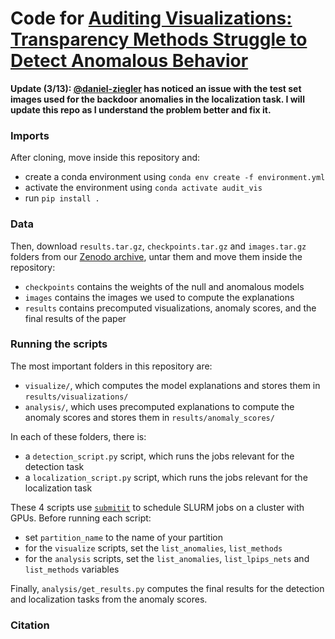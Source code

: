 # Code for [Auditing Visualizations: Transparency Methods Struggle to Detect Anomalous Behavior](https://arxiv.org/abs/2206.13498)

**Update (3/13): [@daniel-ziegler](https://github.com/daniel-ziegler) has noticed an issue with the test set images used for the backdoor anomalies in the localization task. I will update this repo as I understand the problem better and fix it.**

### Imports

After cloning, move inside this repository and: 
* create a conda environment using `conda env create -f environment.yml`
* activate the environment using `conda activate audit_vis`
* run `pip install .`


### Data

Then, download `results.tar.gz`, `checkpoints.tar.gz` and `images.tar.gz` folders from our [Zenodo archive](https://zenodo.org/record/6728369), untar them and move them inside the repository:
* `checkpoints` contains the weights of the null and anomalous models
* `images` contains the images we used to compute the explanations
* `results` contains precomputed visualizations, anomaly scores, and the final results of the paper


### Running the scripts

The most important folders in this repository are: 
* `visualize/`, which computes the model explanations and stores them in `results/visualizations/`
* `analysis/`, which uses precomputed explanations to compute the anomaly scores and stores them in `results/anomaly_scores/`

In each of these folders, there is: 
* a `detection_script.py` script, which runs the jobs relevant for the detection task
* a `localization_script.py` script, which runs the jobs relevant for the localization task

These 4 scripts use [`submitit`](https://github.com/facebookincubator/submitit/) to schedule SLURM jobs on a cluster with GPUs. Before running each script: 
* set `partition_name` to the name of your partition
* for the `visualize` scripts, set the `list_anomalies`, `list_methods`
* for the `analysis` scripts, set the `list_anomalies`, `list_lpips_nets` and `list_methods` variables

Finally, `analysis/get_results.py` computes the final results for the detection and localization tasks from the anomaly scores.

### Citation
